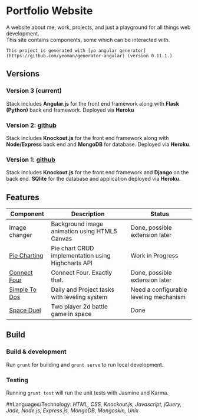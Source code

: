 # Portfolio Website

A website about me, work, projects, and just a playground for all things web development.<br/>
This site contains components, some which can be interacted with.

`This project is generated with [yo angular generator](https://github.com/yeoman/generator-angular) (version 0.11.1.)`

## Versions
### Version 3 (current)
Stack includes **Angular.js** for the front end framework along with **Flask (Python)** back end framework. Deployed via **Heroku**

### Version 2: [github](https://github.com/alouiseq/my-ko-node-website)
Stack includes **Knockout.js** for the front end framework along with **Node/Express** back end and **MongoDB** for database. Deployed via **Heroku**.

### Version 1: [github](https://github.com/alouiseq/my-ko-django-website)
Stack includes **Knockout.js** for the front end framework and **Django** on the back end. **SQlite** for the database and application deployed via **Heroku**.

## Features
| Component                                                | Description                                        | Status                                 |
| -------------------------------------------------------- | -------------------------------------------------- | -------------------------------------- |
| Image changer                                            | Background image animation using HTML5 Canvas      | Done, possible extension later         | 
| [Pie Charting](https://github.com/alouiseq/pie-charting) | Pie chart CRUD implementation using Highcharts API | Work in Progress                       |
| [Connect Four](https://github.com/alouiseq/connectFour)  | Connect Four. Exactly that.                        | Done, possible extension later         |
| [Simple To Dos](https://github.com/alouiseq/todo-levels) | Daily and Project tasks with leveling system       | Need a configurable leveling mechanism |
| [Space Duel](https://github.com/alouiseq/space-duel)     | Two player 2d battle game in space                 | Done                                   |

## Build
### Build & development
Run `grunt` for building and `grunt serve` to run local development.

### Testing
Running `grunt test` will run the unit tests with Jasmine and Karma.

##Languages/Technology:
*HTML, CSS, Knockout.js, Javascript, jQuery, Jade, Node.js, Express.js, MongoDB, Mongoskin, Unix*
